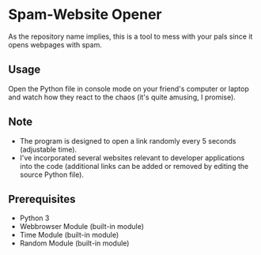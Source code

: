 # Spam-Website Opener

As the repository name implies, this is a tool to mess with your pals since it opens webpages with spam.

## Usage

Open the Python file in console mode on your friend's computer or laptop and watch how they react to the chaos (it's quite amusing, I promise).

## Note

-   The program is designed to open a link randomly every 5 seconds (adjustable time). 
-   I've incorporated several websites relevant to developer applications into the code (additional links can be added or removed by editing the source Python file).

## Prerequisites

-   Python 3
-   Webbrowser Module (built-in module)
-   Time Module (built-in module)
-   Random Module (built-in module)
